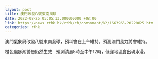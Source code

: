 ```yaml
---
layout: post
title: 澳門改發八號東南風球
date: 2022-08-25 05:05:13.000000000 +08:00
link: https://news.rthk.hk/rthk/ch/component/k2/1663966-20220825.htm
categories: rthk
---
```


澳門氣象局改發八號東南風球，預料會在上午維持，預測澳門風力將會維持。

橙色風暴潮警告仍然生效，預測清晨5時至中午12時，低窪地區會出現水浸。
